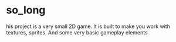# so_long
his project is a very small 2D game. It is built to make you work with textures, sprites. And some very basic gameplay elements

